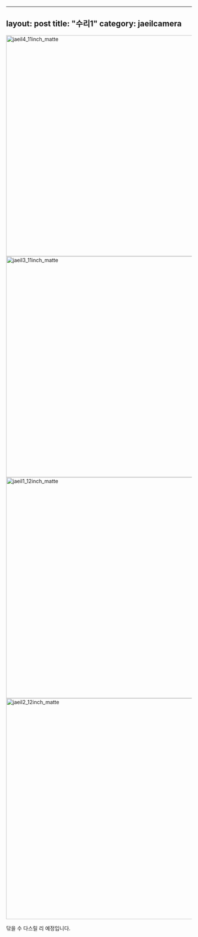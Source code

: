 ---
 layout: post
 title: "수리1"
 category: jaeilcamera
 ---

 <img width="600" alt="jaeil4_11inch_matte" src="https://user-images.githubusercontent.com/81041256/129347800-08dac4f4-d672-4959-9acf-0459912327c3.jpg">

 <img width="600" alt="jaeil3_11inch_matte" src="https://user-images.githubusercontent.com/81041256/129347804-cb0e4386-e5b4-44d4-a93a-713b2f9771df.jpg">

 <img width="600" alt="jaeil1_12inch_matte" src="https://user-images.githubusercontent.com/81041256/129348406-79ed7e1f-997d-4b29-ab34-8d2e3720ae35.jpg">

 <img width="600" alt="jaeil2_12inch_matte" src="https://user-images.githubusercontent.com/81041256/129348411-8f8568da-f4b6-4590-9a74-a48613283776.jpg">

 닦을 수 다스릴 리 예정입니다.
